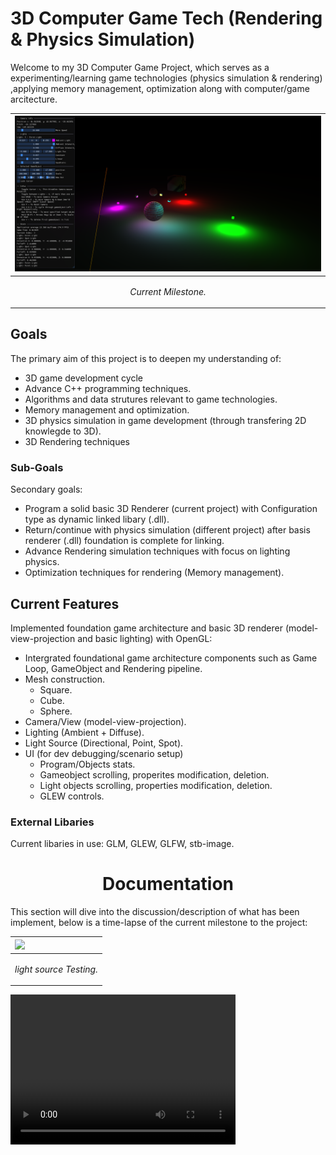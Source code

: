 # 3D Computer Game Tech (Rendering & Physics Simulation)

Welcome to my 3D Computer Game Project, which serves as a experimenting/learning game technologies (physics simulation & rendering) ,applying memory management, optimization along with computer/game arcitecture.

|<img src = "ReadMe_Docs/Computer Graphics.png"/>|
|:-|
|<p align = "center"> *Current Milestone.* </p>|

## Goals

<p> The primary aim of this project is to deepen my understanding of: 

-  3D game development cycle
- Advance C++ programming techniques.
- Algorithms and data strutures relevant to game technologies.
- Memory management and optimization.
- 3D physics simulation in game development (through transfering 2D knowlegde to 3D).
- 3D Rendering techniques

</p>

### Sub-Goals 
<p> Secondary goals:

- Program a solid basic 3D Renderer (current project) with Configuration type as dynamic linked libary (.dll).
- Return/continue with physics simulation (different project) after basis renderer (.dll) foundation is complete for linking.
- Advance Rendering simulation techniques with focus on lighting physics.
- Optimization techniques for rendering (Memory management). 
  
</p>

## Current Features

<p> Implemented foundation game architecture and basic 3D renderer (model-view-projection and basic lighting) with OpenGL:

- Intergrated foundational game architecture components such as Game Loop, GameObject and Rendering pipeline.
- Mesh construction.
  - Square.
  - Cube.
  - Sphere.
- Camera/View (model-view-projection).
- Lighting (Ambient + Diffuse).
- Light Source (Directional, Point, Spot).
- UI (for dev debugging/scenario setup)
  - Program/Objects stats.
  - Gameobject scrolling, properites modification, deletion.
  - Light objects scrolling, properties modification, deletion.
  - GLEW controls.
</p>

### External Libaries
<p>  Current libaries in use: GLM, GLEW, GLFW, stb-image.</p>




<h1 align = "center"> Documentation </h1>
<p> This section will dive into the discussion/description of what has been implement, below is a time-lapse of the current milestone to the project: </p>


|<a href="https://www.youtube.com/watch?v=9skO5a-XUGg"><img src="https://img.youtube.com/vi/9skO5a-XUGg/0.jpg"/></a>|
|:-|
|<p align="center">*light source Testing.*</p>|




<video width="360" height="240" controls>
    <source src = "ReadMe_Docs/Spot & Point Light Experiment(Milestone showcase) NO SHADOWS(ambient, Diffuse &attenuation constants)2.mp4" type="video/mp4"/>
</video>

